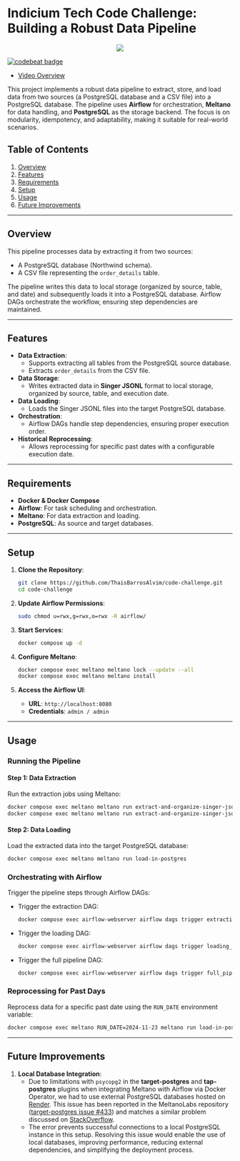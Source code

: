 # Indicium Tech Code Challenge: Building a Robust Data Pipeline

<p align="center">
  <img src="https://raw.githubusercontent.com/ThaisBarrosAlvim/code-challenge/refs/heads/main/docs/diagrama_embulk_meltano.jpg" />
</p>

[![codebeat badge](https://codebeat.co/badges/ca249cd6-ef5a-4933-affe-3be6ded2e737)](https://codebeat.co/projects/github-com-thaisbarrosalvim-code-challenge-main)

* [Video Overview](https://youtu.be/ImPN6BImJOU)

This project implements a robust data pipeline to extract, store, and load data from two sources (a PostgreSQL database and a CSV file) into a PostgreSQL database. The pipeline uses **Airflow** for orchestration, **Meltano** for data handling, and **PostgreSQL** as the storage backend. The focus is on modularity, idempotency, and adaptability, making it suitable for real-world scenarios.



## Table of Contents
1. [Overview](#overview)
2. [Features](#features)
3. [Requirements](#requirements)
4. [Setup](#setup)
5. [Usage](#usage)
6. [Future Improvements](#future-improvements)

---

## Overview
This pipeline processes data by extracting it from two sources:
- A PostgreSQL database (Northwind schema).
- A CSV file representing the `order_details` table.

The pipeline writes this data to local storage (organized by source, table, and date) and subsequently loads it into a PostgreSQL database. Airflow DAGs orchestrate the workflow, ensuring step dependencies are maintained.

---

## Features
- **Data Extraction**:
  - Supports extracting all tables from the PostgreSQL source database.
  - Extracts `order_details` from the CSV file.
- **Data Storage**:
  - Writes extracted data in **Singer JSONL** format to local storage, organized by source, table, and execution date.
- **Data Loading**:
  - Loads the Singer JSONL files into the target PostgreSQL database.
- **Orchestration**:
  - Airflow DAGs handle step dependencies, ensuring proper execution order.
- **Historical Reprocessing**:
  - Allows reprocessing for specific past dates with a configurable execution date.

---

## Requirements
- **Docker & Docker Compose**
- **Airflow**: For task scheduling and orchestration.
- **Meltano**: For data extraction and loading.
- **PostgreSQL**: As source and target databases.
---

## Setup
1. **Clone the Repository**:
   ```bash
   git clone https://github.com/ThaisBarrosAlvim/code-challenge.git
   cd code-challenge
   ```

2. **Update Airflow Permissions**:
   ```bash
   sudo chmod u=rwx,g=rwx,o=rwx -R airflow/
   ```

3. **Start Services**:
   ```bash
   docker compose up -d
   ```

4. **Configure Meltano**:
   ```bash
   docker compose exec meltano meltano lock --update --all
   docker compose exec meltano meltano install
   ```

5. **Access the Airflow UI**:
   - **URL**: `http://localhost:8080`
   - **Credentials**: `admin / admin`

---

## Usage

### Running the Pipeline
#### Step 1: Data Extraction
Run the extraction jobs using Meltano:
```bash
docker compose exec meltano meltano run extract-and-organize-singer-jsonl-csv
docker compose exec meltano meltano run extract-and-organize-singer-jsonl-postgres
```

#### Step 2: Data Loading
Load the extracted data into the target PostgreSQL database:
```bash
docker compose exec meltano meltano run load-in-postgres
```

### Orchestrating with Airflow
Trigger the pipeline steps through Airflow DAGs:
- Trigger the extraction DAG:
  ```bash
  docker compose exec airflow-webserver airflow dags trigger extraction_dag
  ```
- Trigger the loading DAG:
  ```bash
  docker compose exec airflow-webserver airflow dags trigger loading_dag
  ```
- Trigger the full pipeline DAG:
  ```bash
  docker compose exec airflow-webserver airflow dags trigger full_pipeline_dag
  ```

### Reprocessing for Past Days
Reprocess data for a specific past date using the `RUN_DATE` environment variable:
```bash
docker compose exec meltano RUN_DATE=2024-11-23 meltano run load-in-postgres
```

---

## Future Improvements
1. **Local Database Integration**:
   - Due to limitations with `psycopg2` in the **target-postgres** and **tap-postgres** plugins when integrating Meltano with Airflow via Docker Operator, we had to use external PostgreSQL databases hosted on [Render](https://render.com/). This issue has been reported in the MeltanoLabs repository ([target-postgres issue #433](https://github.com/MeltanoLabs/target-postgres/issues/433)) and matches a similar problem discussed on [StackOverflow](https://stackoverflow.com/q/71116549).
   - The error prevents successful connections to a local PostgreSQL instance in this setup. Resolving this issue would enable the use of local databases, improving performance, reducing external dependencies, and simplifying the deployment process.

